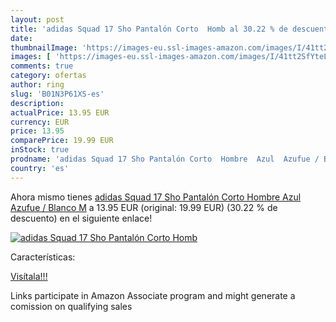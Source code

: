 ```yaml
---
layout: post
title: 'adidas Squad 17 Sho Pantalón Corto  Homb al 30.22 % de descuento'
date: 
thumbnailImage: 'https://images-eu.ssl-images-amazon.com/images/I/41tt2SfYteL._SL200_.jpg'
images: [ 'https://images-eu.ssl-images-amazon.com/images/I/41tt2SfYteL._SL200_.jpg' ]
comments: true
category: ofertas
author: ring
slug: 'B01N3P61XS-es'
description:
actualPrice: 13.95 EUR
currency: EUR
price: 13.95
comparePrice: 19.99 EUR
inStock: true
prodname: 'adidas Squad 17 Sho Pantalón Corto  Hombre  Azul  Azufue / Blanco   M'
country: 'es'
---
```


Ahora mismo tienes [adidas Squad 17 Sho Pantalón Corto  Hombre  Azul  Azufue / Blanco   M](https://www.amazon.es/dp/B01N3P61XS/?tag=tolees-21) a 13.95 EUR (original: 19.99 EUR) (30.22 %  de descuento) en el siguiente enlace!

[![adidas Squad 17 Sho Pantalón Corto  Homb](https://images-eu.ssl-images-amazon.com/images/I/41tt2SfYteL._SL200_.jpg)](https://www.amazon.es/dp/B01N3P61XS/?tag=tolees-21)

Características:


[Visítala!!!](https://www.amazon.es/dp/B01N3P61XS/?tag=tolees-21)

Links participate in Amazon Associate program and might generate a comission on qualifying sales
